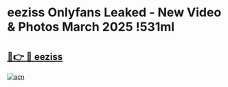 # eeziss Onlyfans Leaked - New Video & Photos March 2025 !531ml

# <h2><a href="https://xoq0x0.iuczelnia.edu.pl?title=eeziss&ref=531ml">🔗👉 🔴 eeziss</a></h2>

[![acn](https://github.com/user-attachments/assets/0f9c940e-d8b0-45ae-aac7-cd30a18b3e1c)](https://xoq0x0.iuczelnia.edu.pl?title=eeziss&ref=531ml)

